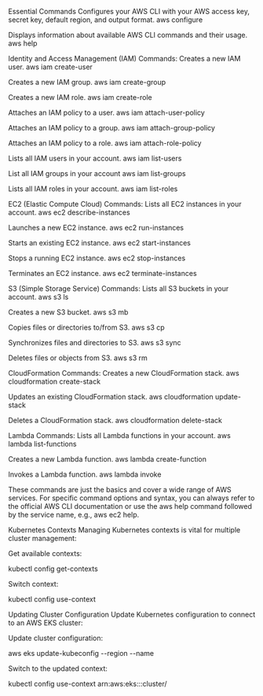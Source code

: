 
Essential Commands
Configures your AWS CLI with your AWS access key, secret key, default region, and output format. aws configure

Displays information about available AWS CLI commands and their usage. aws help

Identity and Access Management (IAM) Commands:
Creates a new IAM user. aws iam create-user

Creates a new IAM group. aws iam create-group

Creates a new IAM role. aws iam create-role

Attaches an IAM policy to a user. aws iam attach-user-policy

Attaches an IAM policy to a group. aws iam attach-group-policy

Attaches an IAM policy to a role. aws iam attach-role-policy

Lists all IAM users in your account. aws iam list-users

List all IAM groups in your account aws iam list-groups

Lists all IAM roles in your account. aws iam list-roles

EC2 (Elastic Compute Cloud) Commands:
Lists all EC2 instances in your account. aws ec2 describe-instances

Launches a new EC2 instance. aws ec2 run-instances

Starts an existing EC2 instance. aws ec2 start-instances

Stops a running EC2 instance. aws ec2 stop-instances

Terminates an EC2 instance. aws ec2 terminate-instances

S3 (Simple Storage Service) Commands:
Lists all S3 buckets in your account. aws s3 ls

Creates a new S3 bucket. aws s3 mb

Copies files or directories to/from S3. aws s3 cp

Synchronizes files and directories to S3. aws s3 sync

Deletes files or objects from S3. aws s3 rm

CloudFormation Commands:
Creates a new CloudFormation stack. aws cloudformation create-stack

Updates an existing CloudFormation stack. aws cloudformation update-stack

Deletes a CloudFormation stack. aws cloudformation delete-stack

Lambda Commands:
Lists all Lambda functions in your account. aws lambda list-functions

Creates a new Lambda function. aws lambda create-function

Invokes a Lambda function. aws lambda invoke

These commands are just the basics and cover a wide range of AWS services. For specific command options and syntax, you can always refer to the official AWS CLI documentation or use the aws help command followed by the service name, e.g., aws ec2 help.

Kubernetes Contexts
Managing Kubernetes contexts is vital for multiple cluster management:

Get available contexts:

kubectl config get-contexts

Switch context:

kubectl config use-context <context-name>

Updating Cluster Configuration
Update Kubernetes configuration to connect to an AWS EKS cluster:

Update cluster configuration:

aws eks update-kubeconfig --region <region-name> --name <cluster-name>

Switch to the updated context:

kubectl config use-context arn:aws:eks:<region-name>:<arn-id>:cluster/<cluster-name>


